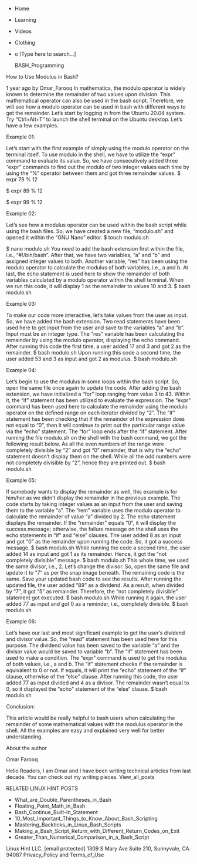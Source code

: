 





















































* Home
* Learning
* Videos
* Clothing
*
  o [Type here to search...]


   BASH_Programming


How to Use Modulus in Bash?

1 year ago
by Omar_Farooq
In mathematics, the modulo operator is widely known to determine the remainder
of two values upon division. This mathematical operator can also be used in the
bash script. Therefore, we will see how a modulo operator can be used in bash
with different ways to get the remainder. Let’s start by logging in from the
Ubuntu 20.04 system. Try “Ctrl+Alt+T” to launch the shell terminal on the
Ubuntu desktop. Let’s have a few examples.

Example 01:

Let’s start with the first example of simply using the modulo operator on the
terminal itself. To use modulo in the shell, we have to utilize the “expr”
command to evaluate its value. So, we have consecutively added three “expr”
commands to find out the modulo of two integer values each time by using the
“%” operator between them and got three remainder values.
$ expr 79 % 12

$ expr 89 % 12

$ expr 99 % 12

Example 02:

Let’s see how a modulus operator can be used within the bash script while using
the bash files. So, we have created a new file, “modulo.sh” and opened it
within the “GNU Nano” editor.
$ touch modulo.sh

$ nano modulo.sh
You need to add the bash extension first within the file, i.e., “#!/bin/bash”.
After that, we have two variables, “a” and “b” and assigned integer values to
both. Another variable, “res” has been using the modulo operator to calculate
the modulus of both variables, i.e., a and b. At last, the echo statement is
used here to show the remainder of both variables calculated by a modulo
operator within the shell terminal.
When we run this code, it will display 1 as the remainder to values 10 and 3.
$ bash modulo.sh

Example 03:

To make our code more interactive, let’s take values from the user as input.
So, we have added the bash extension. Two read statements have been used here
to get input from the user and save to the variables “a” and “b”. Input must be
an integer type. The “res” variable has been calculating the remainder by using
the modulo operator, displaying the echo command.
After running this code the first time, a user added 17 and 3 and got 2 as the
remainder.
$ bash modulo.sh
Upon running this code a second time, the user added 53 and 3 as input and got
2 as modulus.
$ bash modulo.sh

Example 04:

Let’s begin to use the modulus in some loops within the bash script. So, open
the same file once again to update the code. After adding the bash extension,
we have initialized a “for” loop ranging from value 3 to 43. Within it, the
“if” statement has been utilized to evaluate the expression. The “expr” command
has been used here to calculate the remainder using the modulo operator on the
defined range on each iterator divided by “2”. The “if” statement has been
checking that if the remainder of the expression does not equal to “0”, then it
will continue to print out the particular range value via the “echo” statement.
The “for” loop ends after the “if” statement.
After running the file modulo.sh on the shell with the bash command, we got the
following result below. As all the even numbers of the range were completely
divisible by “2” and got “0” remainder, that is why the “echo” statement
doesn’t display them on the shell. While all the odd numbers were not
completely divisible by “2”, hence they are printed out.
$ bash modulo.sh

Example 05:

If somebody wants to display the remainder as well, this example is for him/her
as we didn’t display the remainder in the previous example. The code starts by
taking integer values as an input from the user and saving them to the variable
“a”. The “rem” variable uses the modulo operator to calculate the remainder of
value “a” divided by 2. The echo statement displays the remainder. If the
“remainder” equals “0”, it will display the success message; otherwise, the
failure message on the shell uses the echo statements in “if” and “else”
clauses.
The user added 8 as an input and got “0” as the remainder upon running the
code. So, it got a success message.
$ bash modulo.sh
While running the code a second time, the user added 14 as input and got 1 as
its remainder. Hence, it got the “not completely divisible” message.
$ bash modulo.sh
This whole time, we used the same divisor, i.e., 2. Let’s change the divisor.
So, open the same file and update it to “7” as per the snap image beneath. The
remaining code is the same. Save your updated bash code to see the results.
After running the updated file, the user added “89” as a dividend. As a result,
when divided by “7”, it got “5” as remainder. Therefore, the “not completely
divisible” statement got executed.
$ bash modulo.sh
While running it again, the user added 77 as input and got 0 as a reminder,
i.e., completely divisible.
$ bash modulo.sh

Example 06:

Let’s have our last and most significant example to get the user’s dividend and
divisor value. So, the “read” statement has been used here for this purpose.
The dividend value has been saved to the variable “a” and the divisor value
would be saved to variable “b”. The “if” statement has been used to make a
condition. The “expr” command is used to get the modulus of both values, i.e.,
a and b. The “if” statement checks if the remainder is equivalent to 0 or not.
If equals, it will print the “echo” statement of the “if” clause, otherwise of
the “else” clause.
After running this code, the user added 77 as input divided and 4 as a divisor.
The remainder wasn’t equal to 0, so it displayed the “echo” statement of the
“else” clause.
$ bash modulo.sh

Conclusion:

This article would be really helpful to bash users when calculating the
remainder of some mathematical values with the modulus operator in the shell.
All the examples are easy and explained very well for better understanding.


About the author


Omar Farooq

Hello Readers, I am Omar and I have been writing technical articles from last
decade. You can check out my writing pieces.
View_all_posts

RELATED LINUX HINT POSTS


* What_are_Double_Parentheses_in_Bash
* Floating_Point_Math_in_Bash
* Bash_Continue_Built-In_Statement
* 10_Most_Important_Things_to_Know_About_Bash_Scripting
* Mastering_Backticks_in_Linux_Bash_Scripts
* Making_a_Bash_Script_Return_with_Different_Return_Codes_on_Exit
* Greater_Than_Numerical_Comparison_in_a_Bash_Script

Linux Hint LLC, [email protected]
1309 S Mary Ave Suite 210, Sunnyvale, CA 94087
 Privacy_Policy and Terms_of_Use
